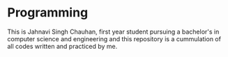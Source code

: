 # Programming
This is Jahnavi Singh Chauhan, first year student pursuing a bachelor's in computer science and engineering and this repository is a cummulation of all codes written and practiced by me.

